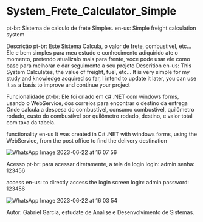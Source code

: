 
# System_Frete_Calculator_Simple
pt-br: Sistema de calculo de frete Simples. en-us: Simple freight calculation system

Descrição
pt-br: 
Este Sistema Calcula, o valor de frete, combustivel, etc...
Ele e bem simples para meu estudo e conhecimento adiquirido ate o momento,
pretendo atualizalo mais para frente, voce pode usar ele como base para melhorar e dar seguimento a seu projeto
Descrition
en-us:
This System Calculates, the value of freight, fuel, etc...
It is very simple for my study and knowledge acquired so far,
I intend to update it later, you can use it as a basis to improve and continue your project

Funcionalidade
pt-br:
Ele foi criado em c# .NET
com windows forms,
usando o WebService, dos correios para encontrar o destino da entrega
Onde calcula a despesa do combustível, consumo combustível, quilômetro rodado,
custo do combustível por quilômetro rodado, destino, e valor total com taxa da tabela.

functionality
en-us
It was created in C# .NET
with windows forms,
using the WebService, from the post office to find the delivery destination

![WhatsApp Image 2023-06-22 at 16 07 56](https://github.com/gabrielgarcia96/System_Frete_Calculator_Simple/assets/117041401/c3bccd2c-cf01-4a16-af7b-5139fd1d4a52)



Acesso
pt-br:
para acessar diretamente, a tela de login
login: admin
senha: 123456

access
en-us:
to directly access the login screen
login: admin
password: 123456

![WhatsApp Image 2023-06-22 at 16 03 54](https://github.com/gabrielgarcia96/System_Frete_Calculator_Simple/assets/117041401/26f21c9c-beb7-4b68-857c-a1f120a93b81)



Autor:
Gabriel Garcia, estudate de Analise e Desenvolvimento de Sistemas. 



